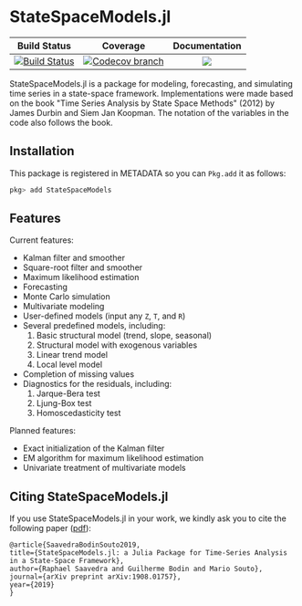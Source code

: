 # StateSpaceModels.jl

| **Build Status** | **Coverage** | **Documentation** |
|:-----------------:|:-----------------:|:-----------------:|
| [![Build Status][build-img]][build-url] | [![Codecov branch][codecov-img]][codecov-url] |[![](https://img.shields.io/badge/docs-latest-blue.svg)](https://lampspuc.github.io/StateSpaceModels.jl/latest/)

StateSpaceModels.jl is a package for modeling, forecasting, and simulating time series in a state-space framework. Implementations were made based on the book "Time Series Analysis by State Space Methods" (2012) by James Durbin and Siem Jan Koopman. The notation of the variables in the code also follows the book.

## Installation

This package is registered in METADATA so you can `Pkg.add` it as follows:
```julia
pkg> add StateSpaceModels
```

## Features

Current features:
* Kalman filter and smoother
* Square-root filter and smoother
* Maximum likelihood estimation
* Forecasting
* Monte Carlo simulation
* Multivariate modeling
* User-defined models (input any `Z`, `T`, and `R`)
* Several predefined models, including:
  1. Basic structural model (trend, slope, seasonal)
  2. Structural model with exogenous variables
  3. Linear trend model
  4. Local level model
* Completion of missing values
* Diagnostics for the residuals, including:
  1. Jarque-Bera test
  2. Ljung-Box test
  3. Homoscedasticity test

Planned features:
* Exact initialization of the Kalman filter
* EM algorithm for maximum likelihood estimation
* Univariate treatment of multivariate models

[build-img]: https://travis-ci.org/LAMPSPUC/StateSpaceModels.jl.svg?branch=master
[build-url]: https://travis-ci.org/LAMPSPUC/StateSpaceModels.jl

[codecov-img]: https://codecov.io/gh/LAMPSPUC/StateSpaceModels.jl/coverage.svg?branch=master
[codecov-url]: https://codecov.io/gh/LAMPSPUC/StateSpaceModels.jl?branch=master

## Citing StateSpaceModels.jl

If you use StateSpaceModels.jl in your work, we kindly ask you to cite the following paper ([pdf](https://arxiv.org/pdf/1908.01757.pdf)):

    @article{SaavedraBodinSouto2019,
    title={StateSpaceModels.jl: a Julia Package for Time-Series Analysis in a State-Space Framework},
    author={Raphael Saavedra and Guilherme Bodin and Mario Souto},
    journal={arXiv preprint arXiv:1908.01757},
    year={2019}
    }

